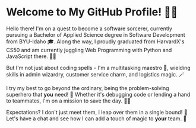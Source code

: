 # Welcome to My GitHub Profile! 🧙‍♂

Hello there! I'm on a quest to become a software sorcerer, currently pursuing a Bachelor of Applied Science degree in Software Development from BYU-Idaho 🎓. Along the way, I proudly graduated from HarvardX's CS50 and am currently juggling Web Programming with Python and JavaScript there. 🤹‍♂

But I'm not just about coding spells - I'm a multitasking maestro 🎩, wielding skills in admin wizardry, customer service charm, and logistics magic. 🪄

I try my best to go beyond the ordinary, being the problem-solving superhero that **you** need! 💪 Whether it's debugging code or lending a hand to teammates, I'm on a mission to save the day. 🦸‍♂

Expectations? I don't just meet them, I leap over them in a single bound! 🚀 Let's have a chat and see how I can add a touch of magic to **your** team. 🔮
